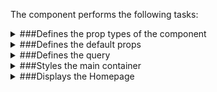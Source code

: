 The component performs the following tasks:

<details>
	<summary>###Defines the prop types of the component

</summary>
</details>

<details>
	<summary>###Defines the default props

</summary>
</details>

<details>
	<summary>###Defines the query

</summary>
</details>

<details>
	<summary>###Styles the main container

</summary>
</details>

<details>
	<summary>###Displays the Homepage

</summary>
* Sets up site info

</details>

